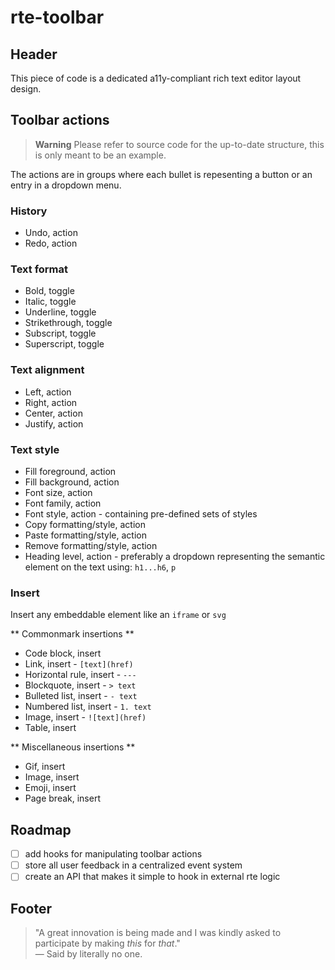 # rte-toolbar

## Header 

This piece of code is a dedicated a11y-compliant rich text editor layout design.

## Toolbar actions

> **Warning** Please refer to source code for the up-to-date structure, this is only meant to be an example.

The actions are in groups where each bullet is repesenting a button or an entry in a dropdown menu.

### History

- Undo, action
- Redo, action

### Text format

- Bold, toggle
- Italic, toggle
- Underline, toggle
- Strikethrough, toggle
- Subscript, toggle
- Superscript, toggle

### Text alignment

- Left, action
- Right, action
- Center, action
- Justify, action

### Text style

- Fill foreground, action
- Fill background, action
- Font size, action
- Font family, action
- Font style, action - containing pre-defined sets of styles
- Copy formatting/style, action
- Paste formatting/style, action
- Remove formatting/style, action
- Heading level, action - preferably a dropdown representing the semantic element on the text using: `h1...h6`, `p`

### Insert

Insert any embeddable element like an `iframe` or `svg`

** Commonmark insertions **

- Code block, insert
- Link, insert - `[text](href)`
- Horizontal rule, insert - `---`
- Blockquote, insert - `> text`
- Bulleted list, insert - `- text`
- Numbered list, insert - `1. text`
- Image, insert - `![text](href)`
- Table, insert

** Miscellaneous insertions **

- Gif, insert
- Image, insert
- Emoji, insert
- Page break, insert

## Roadmap

- [ ] add hooks for manipulating toolbar actions
- [ ] store all user feedback in a centralized event system
- [ ] create an API that makes it simple to hook in external rte logic

## Footer

> "A great innovation is being made and I was kindly asked to participate by making *this* for *that*."  
> — Said by literally no one.
